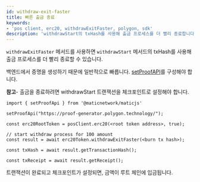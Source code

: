 ```yaml
---
id: withdraw-exit-faster
title: 빠른 출금 종료
keywords:
- 'pos client, erc20, withdrawExitFaster, polygon, sdk'
description: 'withdrawStart의 txHash를 사용해 출금 프로세스를 더 빨리 종료합니다.'
---
```


`withdrawExitFaster` 메서드를 사용하면 `withdrawStart` 메서드의 txHash를 사용해 출금 프로세스를 더 빨리 종료할 수 있습니다.

백엔드에서 증명을 생성하기 때문에 일반적으로 빠릅니다. [setProofAPI](/docs/develop/ethereum-polygon/matic-js/set-proof-api)를 구성해야 합니다.

**참고**- 출금을 종료하려면 withdrawStart 트랜잭션을 체크포인트로 설정해야 합니다.

```
import { setProofApi } from '@maticnetwork/maticjs'

setProofApi("https://proof-generator.polygon.technology/");

const erc20RootToken = posClient.erc20(<root token address>, true);

// start withdraw process for 100 amount
const result = await erc20Token.withdrawExitFaster(<burn tx hash>);

const txHash = await result.getTransactionHash();

const txReceipt = await result.getReceipt();

```

트랜잭션이 완료되고 체크포인트가 설정되면, 금액이 루트 체인에 입금됩니다.
